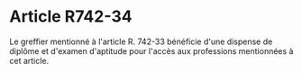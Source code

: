 # Article R742-34

Le greffier mentionné à l'article R. 742-33 bénéficie d'une dispense de diplôme et d'examen d'aptitude pour l'accès aux professions mentionnées à cet article.
